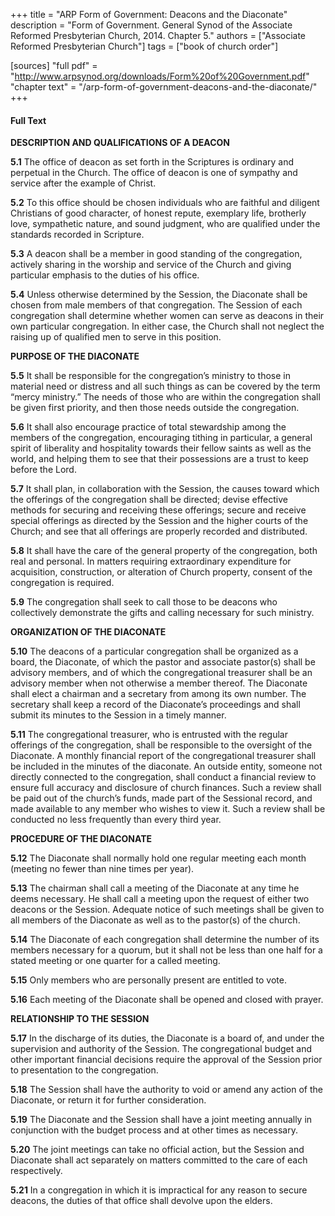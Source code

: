 +++
title = "ARP Form of Government: Deacons and the Diaconate"
description = "Form of Government.  General Synod of the Associate Reformed Presbyterian Church, 2014. Chapter 5."
authors = ["Associate Reformed Presbyterian Church"]
tags = ["book of church order"]

[sources]
"full pdf" = "http://www.arpsynod.org/downloads/Form%20of%20Government.pdf"
"chapter text" = "/arp-form-of-government-deacons-and-the-diaconate/"
+++

#### Full Text

__DESCRIPTION AND QUALIFICATIONS OF A DEACON__

__5.1__ The office of deacon as set forth in the Scriptures is
ordinary and perpetual in the Church. The office of
deacon is one of sympathy and service after the example
of Christ.

__5.2__ To this office should be chosen individuals who are
faithful and diligent Christians of good character, of
honest repute, exemplary life, brotherly love,
sympathetic nature, and sound judgment, who are
qualified under the standards recorded in Scripture.

__5.3__ A deacon shall be a member in good standing of the
congregation, actively sharing in the worship and
service of the Church and giving particular emphasis to
the duties of his office.

__5.4__ Unless otherwise determined by the Session, the
Diaconate shall be chosen from male members of that
congregation. The Session of each congregation shall
determine whether women can serve as deacons in their
own particular congregation. In either case, the Church
shall not neglect the raising up of qualified men to serve
in this position.

__PURPOSE OF THE DIACONATE__

__5.5__ It shall be responsible for the congregation’s ministry to
those in material need or distress and all such things as
can be covered by the term “mercy ministry.” The
needs of those who are within the congregation shall be
given first priority, and then those needs outside the
congregation.

__5.6__ It shall also encourage practice of total stewardship
among the members of the congregation, encouraging
tithing in particular, a general spirit of liberality and
hospitality towards their fellow saints as well as the
world, and helping them to see that their possessions are
a trust to keep before the Lord.

__5.7__ It shall plan, in collaboration with the Session, the causes
toward which the offerings of the congregation shall be
directed; devise effective methods for securing and
receiving these offerings; secure and receive special
offerings as directed by the Session and the higher
courts of the Church; and see that all offerings are
properly recorded and distributed.

__5.8__ It shall have the care of the general property of the
congregation, both real and personal. In matters
requiring extraordinary expenditure for acquisition,
construction, or alteration of Church property, consent
of the congregation is required.

__5.9__ The congregation shall seek to call those to be deacons
who collectively demonstrate the gifts and calling
necessary for such ministry.

__ORGANIZATION OF THE DIACONATE__

__5.10__ The deacons of a particular congregation shall be
organized as a board, the Diaconate, of which the pastor
and associate pastor(s) shall be advisory members, and
of which the congregational treasurer shall be an
advisory member when not otherwise a member thereof.
The Diaconate shall elect a chairman and a secretary
from among its own number. The secretary shall keep a
record of the Diaconate’s proceedings and shall submit
its minutes to the Session in a timely manner.

__5.11__ The congregational treasurer, who is entrusted with the
regular offerings of the congregation, shall be
responsible to the oversight of the Diaconate. A monthly
financial report of the congregational treasurer shall be
included in the minutes of the diaconate. An outside
entity, someone not directly connected to the
congregation, shall conduct a financial review to ensure
full accuracy and disclosure of church finances. Such a
review shall be paid out of the church’s funds, made
part of the Sessional record, and made available to any
member who wishes to view it. Such a review shall be
conducted no less frequently than every third year.

__PROCEDURE OF THE DIACONATE__

__5.12__ The Diaconate shall normally hold one regular meeting
 each month (meeting no fewer than nine times per year).

__5.13__ The chairman shall call a meeting of the Diaconate at
any time he deems necessary. He shall call a meeting
upon the request of either two deacons or the Session.
Adequate notice of such meetings shall be given to all
members of the Diaconate as well as to the pastor(s) of
the church.

__5.14__ The Diaconate of each congregation shall determine the
number of its members necessary for a quorum, but it
shall not be less than one half for a stated meeting or one
quarter for a called meeting.

__5.15__ Only members who are personally present are entitled to
vote.

__5.16__ Each meeting of the Diaconate shall be opened and
closed with prayer.

__RELATIONSHIP TO THE SESSION__

__5.17__ In the discharge of its duties, the Diaconate is a board of,
 and under the supervision and authority of the Session.
 The congregational budget and other important financial
decisions require the approval of the Session prior to
 presentation to the congregation.

__5.18__ The Session shall have the authority to void or amend
 any action of the Diaconate, or return it for further
consideration.

__5.19__ The Diaconate and the Session shall have a joint
 meeting annually in conjunction with the budget
 process and at other times as necessary.

__5.20__ The joint meetings can take no official action, but the
Session and Diaconate shall act separately on matters
committed to the care of each respectively.

__5.21__ In a congregation in which it is impractical for any
reason to secure deacons, the duties of that office shall
devolve upon the elders.